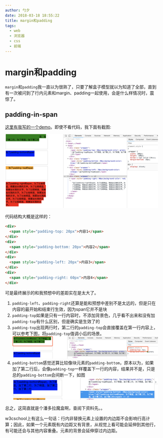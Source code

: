 ```yaml
---
author: 勺夕
date: 2018-03-18 18:55:22
title: margin和padding    
tags:  
  - web
  - 浏览器
  - css
  - 前端
---
```

# margin和padding

`margin`和`padding`我一直以为很熟了，只要了解盒子模型就以为知道了全部，直到有一次被问到了行内元素和margin、padding一起使用，会是什么样情况时，震惊了。  

## padding-in-span

[这里有我写的一个demo](https://github.com/shaoxi2093/blogTests/blob/master/css/grid/padding-margin/test1.html)。即使不看代码，我下面有截图:  

![padding-in-span](https://github.com/shaoxi2093/blogImgs/blob/master/github/margin-padding-in-span.png?raw=true)

代码结构大概是这样的：  
```html
<div>
  <span style="padding-top: 20px">内容1</span>
</div>
<div>
  <span style="padding-bottom: 20px">内容2</span>
</div>
<div>
  <span style="padding-left: 20px">内容3</span>
</div>
<div>
  <span style="padding-right: 60px">内容4</span>
</div>
```  

可是最终展示的和我预想中的差距实在是太大了。  
1. `padding-left`、`padding-right`还算是能和预想中差别不是太远的，但是只在内容的最开始和结束行生效，因为span它并不是块
2. `padding-top`如果是只有一行内容时，不添加背景色，几乎看不出来和没有加`padding-top`有什么区别，但是确实是生效了的
3. `padding-top`出现两行时，第二行的`padding-top`会直接覆盖在第一行内容上，可以参考下图，将`padding-top`值调小后的场景。![padding-in-span2](https://github.com/shaoxi2093/blogImgs/blob/master/github/margin-padding-in-span2.png?raw=true)
4. `padding-bottom`感觉还算比较像块元素的`padding-bottom`，原本以为，如果加了第二行后，会像`padding-top`一样覆盖下一行的内容，结果并不是，只是总的`padding-bottom`会间断一下，如图![padding-in-span3](https://github.com/shaoxi2093/blogImgs/blob/master/github/margin-padding-in-span3.png?raw=true)

总之，这简直就是个潘多拉魔盒啊，查阅下资料先。。  

w3cschool上有这么一句话：行内非替换元素上设置的内边距不会影响行高计算；因此，如果一个元素既有内边距又有背景，从视觉上看可能会延伸到其他行，有可能还会与其他内容重叠。元素的背景会延伸穿过内边距。